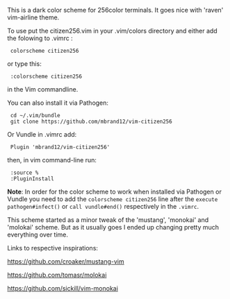 This is a dark color scheme for 256color terminals. It goes nice with 'raven'
 vim-airline theme.

 To use put the citizen256.vim in your .vim/colors directory and either add the
 folowing to .vimrc :

     colorscheme citizen256
 or type this:

     :colorscheme citizen256
 in the Vim commandline.

 You can also install it via Pathogen:

     cd ~/.vim/bundle
     git clone https://github.com/mbrand12/vim-citizen256

 Or Vundle in .vimrc add:

     Plugin 'mbrand12/vim-citizen256'
 then, in vim command-line run:

     :source %
     :PluginInstall

**Note**: In order for the color scheme to work when installed via Pathogen or
Vundle you need to add the `colorscheme citizen256` line after the `execute
pathogen#infect()` or `call vundle#end()` respectively in the `.vimrc`.

 This scheme started as a minor tweak of the 'mustang', 'monokai' and 'molokai'
 scheme. But as it usually goes I ended up changing pretty much everything over
 time.

 Links to respective inspirations:

 https://github.com/croaker/mustang-vim

 https://github.com/tomasr/molokai

 https://github.com/sickill/vim-monokai
